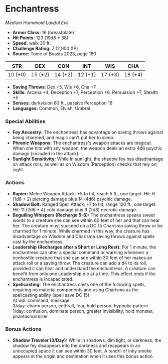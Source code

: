 # Enchantress

*Medium* *Humanoid* *Lawful Evil*

- **Armor Class:** 16 (breastplate)
- **Hit Points:** 123 (19d8 + 38)
- **Speed:** walk 30 ft.
- **Challenge Rating:** 7 (2,900 XP)
- **Source:** Tome of Beasts 2023, page 160

| STR | DEX | CON | INT | WIS | CHA |
| --- | --- | --- | --- | --- | --- |
| 10 (+0) | 15 (+2) | 14 (+2) | 12 (+1) | 17 (+3) | 18 (+4) |

- **Saving Throws**: Dex +5, Wis +6, Cha +7
- **Skills:** Arcana +4, Deception +7, Perception +6, Persuasion +7, Stealth +5
- **Senses:** darkvision 60 ft., passive Perception 16
- **Languages:** Common, Elvish, Umbral

### Special Abilities

- **Fey Ancestry:** The enchantress has advantage on saving throws against being charmed, and magic can't put her to sleep.
- **Phrenic Weapons:** The enchantress's weapon attacks are magical. When she hits with any weapon, the weapon deals an extra 4d6 psychic damage (included in the attack).
- **Sunlight Sensitivity:** While in sunlight, the shadow fey has disadvantage on attack rolls, as well as on Wisdom (Perception) checks that rely on sight.

### Actions

- **Rapier:** Melee Weapon Attack: +5 to hit, reach 5 ft., one target. Hit: 6 (1d8 + 2) piercing damage plus 14 (4d6) psychic damage.
- **Shadow Bolt:** Ranged Spell Attack: +7 to hit, range 120 ft., one target. Hit: 11 (2d6 + 4) cold damage plus 9 (2d8) necrotic damage.
- **Beguiling Whispers (Recharge 5-6):** The enchantress speaks sweet words to a creature she can see within 60 feet of her and that can hear her. The creature must succeed on a DC 15 Charisma saving throw or be charmed for 1 minute. While charmed in this way, the creature has disadvantage on Wisdom and Charisma saving throws against spells cast by the enchantress.
- **Leadership (Recharges after a Short or Long Rest):** For 1 minute, the enchantress can utter a special command or warning whenever a nonhostile creature that she can see within 30 feet of her makes an attack roll or a saving throw. The creature can add a d4 to its roll, provided it can hear and understand the enchantress. A creature can benefit from only one Leadership die at a time. This effect ends if the enchantress is incapacitated.
- **Spellcasting:** The enchantress casts one of the following spells, requiring no material components and using Charisma as the spellcasting ability (spell save DC 15):<br>At will: command, message<br>3/day: charm person, enthrall, fear, hold person, hypnotic pattern<br>1/day: confusion, dominate person, greater invisibility, hold monster, phantasmal killer

### Bonus Actions

- **Shadow Traveler (3/Day):** While in shadows, dim light, or darkness, the shadow fey disappears into the darkness and reappears in an unoccupied space it can see within 30 feet. A tendril of inky smoke appears at the origin and destination when it uses this bonus action.
